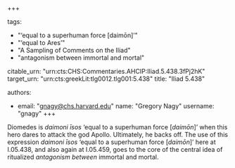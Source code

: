 +++

tags:
- "‘equal to a superhuman force [daimōn]’"
- "‘equal to Ares’"
- "A Sampling of Comments on the Iliad"
- "antagonism between immortal and mortal"

citable_urn: "urn:cts:CHS:Commentaries.AHCIP:Iliad.5.438.3fPj2hK"
target_urn: "urn:cts:greekLit:tlg0012.tlg001:5.438"
title: "Iliad 5.438"

authors:
- email: "gnagy@chs.harvard.edu"
  name: "Gregory Nagy"
  username: "gnagy"
+++

<p>Diomedes is <em>daimoni īsos</em> ‘equal to a superhuman force [<em>daimōn</em>]’ when this hero dares to attack the god Apollo. Ultimately, he backs off. The use of this expression <em>daimoni</em> <em>īsos</em> ‘equal to a superhuman force [<em>daimōn</em>]’ here at I.05.438, and also again at I.05.459, goes to the core of the central idea of ritualized <em>antagonism between</em> immortal and mortal.  </p>